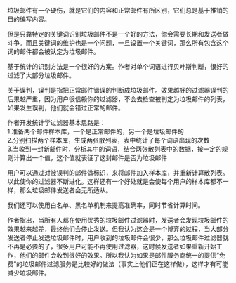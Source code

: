 垃圾邮件有一个硬伤，就是它们的内容和正常邮件有所区别，它们总是基于推销的目的编写内容。  

但是只靠特定的关键词识别垃圾邮件不是一个好的方法，你会需要长期和发送者做斗争。而且关键词的维护也是一个问题，一旦设置一个关键词，那么所有包含这个词的邮件都会被认定为垃圾邮件。  

基于统计的识别方法是一个很好的方案。作者对单个词语进行贝叶斯判断，很好的过滤了大部分垃圾邮件。  

关于误判，误判是指把正常邮件错误的判断成垃圾邮件。效果越好的过滤器误判的后果越严重，因为用户很信赖你的过滤器，不会去检查被判定为垃圾邮件的列表，如果发生误判，他们就会错过正常的邮件。  

作者开发统计学过滤器基本思路是：  
1.准备两个邮件样本库，一个是正常邮件的，另一个是垃圾邮件的  
2.分别扫描两个样本库，生成两张散列表，表中统计了每个词语出现的次数  
3.当收到一封新邮件时，分析其中的词语，结合两张散列表中的数据，按一定的规则计算出一个值，这个值就表征了这封邮件是否为垃圾邮件  

用户可以通过对被误判的邮件做标识，来将邮件加入样本库，并重新计算散列表。以此使你的过滤器不断进化。这样还有一个好处就是会使每个用户的样本库都不一样，那么垃圾邮件发送者会无所适从。  

我们还可以使用白名单、黑名单机制来提高准确率，同时节省计算时间。  

作者指出，当所有人都在使用优秀的垃圾邮件过滤器时，发送者会发现垃圾邮件的效果越来越差，最终他们会停止发送。但我认为这会是一个博弈的过程，当大部分发送者停止发送垃圾邮件时，用户收到的垃圾邮件会很少，那么垃圾邮件过滤器就不再是必要的了，很多用户可能不再使用过滤器，这时候发送者如果重新开始工作，他们的邮件会收到很好的效果。所以我认为如果是邮件服务商统一的提供“免费”的垃圾邮件过滤服务是比较好的做法（事实上他们正在这样做），这样才有可能减少垃圾邮件。  



